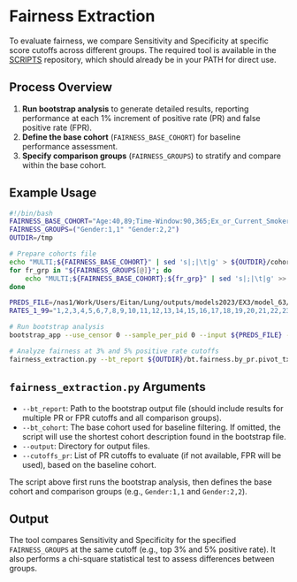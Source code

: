
# Fairness Extraction

To evaluate fairness, we compare Sensitivity and Specificity at specific score cutoffs across different groups. The required tool is available in the [SCRIPTS](https://github.com/Medial-EarlySign/MR_Scripts) repository, which should already be in your PATH for direct use.

## Process Overview

1. **Run bootstrap analysis** to generate detailed results, reporting performance at each 1% increment of positive rate (PR) and false positive rate (FPR).
2. **Define the base cohort** (`FAIRNESS_BASE_COHORT`) for baseline performance assessment.
3. **Specify comparison groups** (`FAIRNESS_GROUPS`) to stratify and compare within the base cohort.

## Example Usage

```bash
#!/bin/bash
FAIRNESS_BASE_COHORT="Age:40,89;Time-Window:90,365;Ex_or_Current_Smoker:0.5,1.5"
FAIRNESS_GROUPS=("Gender:1,1" "Gender:2,2")
OUTDIR=/tmp

# Prepare cohorts file
echo "MULTI;${FAIRNESS_BASE_COHORT}" | sed 's|;|\t|g' > ${OUTDIR}/cohorts
for fr_grp in "${FAIRNESS_GROUPS[@]}"; do
    echo "MULTI;${FAIRNESS_BASE_COHORT};${fr_grp}" | sed 's|;|\t|g' >> ${OUTDIR}/cohorts
done

PREDS_FILE=/nas1/Work/Users/Eitan/Lung/outputs/models2023/EX3/model_63/Test_Kit/bootstrap/TimeWindow.alt/result_win_90_365.preds
RATES_1_99="1,2,3,4,5,6,7,8,9,10,11,12,13,14,15,16,17,18,19,20,21,22,23,24,25,26,27,28,29,30,31,32,33,34,35,36,37,38,39,40,41,42,43,44,45,46,47,48,49,50,51,52,53,54,55,56,57,58,59,60,61,62,63,64,65,66,67,68,69,70,71,72,73,74,75,76,77,78,79,80,81,82,83,84,85,86,87,88,89,90,91,92,93,94,95,96,97,98,99"

# Run bootstrap analysis
bootstrap_app --use_censor 0 --sample_per_pid 0 --input ${PREDS_FILE} --rep /nas1/Work/Repositories/KP/kp.repository  --json_model /nas1/Work/Users/Alon/LungCancer/configs/analysis/bootstrap/bootstrap.json --output ${OUTDIR}/bt.fairness.by_pr --cohorts_file ${OUTDIR}/cohorts --working_points_fpr ${RATES} --working_points_pr ${RATES}

# Analyze fairness at 3% and 5% positive rate cutoffs
fairness_extraction.py --bt_report ${OUTDIR}/bt.fairness.by_pr.pivot_txt --output ${OUTDIR} --bt_cohort "${FAIRNESS_BASE_COHORT}" --cutoffs_pr 3 5
```

## `fairness_extraction.py` Arguments

- `--bt_report`: Path to the bootstrap output file (should include results for multiple PR or FPR cutoffs and all comparison groups).
- `--bt_cohort`: The base cohort used for baseline filtering. If omitted, the script will use the shortest cohort description found in the bootstrap file.
- `--output`: Directory for output files.
- `--cutoffs_pr`: List of PR cutoffs to evaluate (if not available, FPR will be used), based on the baseline cohort.

The script above first runs the bootstrap analysis, then defines the base cohort and comparison groups (e.g., `Gender:1,1` and `Gender:2,2`).

## Output

The tool compares Sensitivity and Specificity for the specified `FAIRNESS_GROUPS` at the same cutoff (e.g., top 3% and 5% positive rate). It also performs a chi-square statistical test to assess differences between groups.